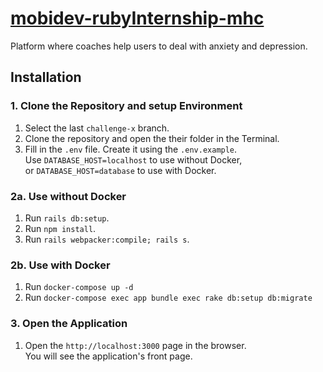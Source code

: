 # [mobidev-rubyInternship-mhc](https://mental.vchkhr.com/)

Platform where coaches help users to deal with anxiety and depression.

## Installation

### 1. Clone the Repository and setup Environment

1. Select the last `challenge-x` branch.
2. Clone the repository and open the their folder in the Terminal.
3. Fill in the `.env` file. Create it using the `.env.example`.\
Use `DATABASE_HOST=localhost` to use without Docker,\
or `DATABASE_HOST=database` to use with Docker.

### 2a. Use without Docker
1. Run `rails db:setup`.
2. Run `npm install`.
3. Run `rails webpacker:compile; rails s`.

### 2b. Use with Docker
1. Run `docker-compose up -d`
2. Run `docker-compose exec app bundle exec rake db:setup db:migrate`

### 3. Open the Application
1. Open the `http://localhost:3000` page in the browser.\
You will see the application's front page.
